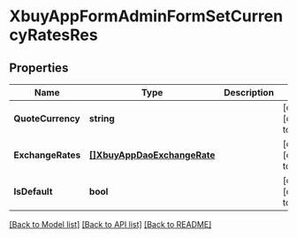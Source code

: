 # XbuyAppFormAdminFormSetCurrencyRatesRes

## Properties
Name | Type | Description | Notes
------------ | ------------- | ------------- | -------------
**QuoteCurrency** | **string** |  | [optional] [default to null]
**ExchangeRates** | [**[]XbuyAppDaoExchangeRate**](xbuy.app.dao.ExchangeRate.md) |  | [optional] [default to null]
**IsDefault** | **bool** |  | [optional] [default to null]

[[Back to Model list]](../README.md#documentation-for-models) [[Back to API list]](../README.md#documentation-for-api-endpoints) [[Back to README]](../README.md)

